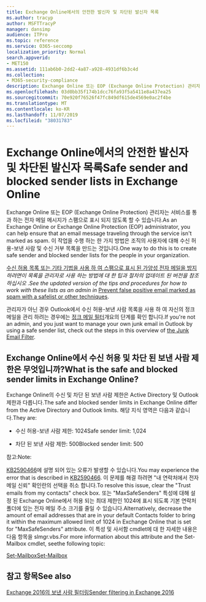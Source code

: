 ```yaml
---
title: Exchange Online에서의 안전한 발신자 및 차단된 발신자 목록
ms.author: tracyp
author: MSFTTracyP
manager: dansimp
audience: ITPro
ms.topic: reference
ms.service: O365-seccomp
localization_priority: Normal
search.appverid:
- MET150
ms.assetid: 111ab6b0-2dd2-4a87-a928-4931df6b3c4d
ms.collection:
- M365-security-compliance
description: Exchange Online 또는 EOP (Exchange Online Protection) 관리자는 서비스를 통과 하는 전자 메일 메시지가 스팸으로 표시 되지 않도록 할 수 있습니다. 이 작업을 수행 하는 한 가지 방법은 조직의 사용자에 대해 수신 허용-보낸 사람 및 수신 거부 목록을 만드는 것입니다.
ms.openlocfilehash: 03d0bb35f174b1dcc76fa93f5a5411e8a437ea25
ms.sourcegitcommit: 70e920f76526f47fc849df615de4569e0ac2f4be
ms.translationtype: MT
ms.contentlocale: ko-KR
ms.lasthandoff: 11/07/2019
ms.locfileid: "38031783"
---
```

# <a name="safe-sender-and-blocked-sender-lists-in-exchange-online"></a><span data-ttu-id="af280-104">Exchange Online에서의 안전한 발신자 및 차단된 발신자 목록</span><span class="sxs-lookup"><span data-stu-id="af280-104">Safe sender and blocked sender lists in Exchange Online</span></span>

<span data-ttu-id="af280-105">Exchange Online 또는 EOP (Exchange Online Protection) 관리자는 서비스를 통과 하는 전자 메일 메시지가 스팸으로 표시 되지 않도록 할 수 있습니다.</span><span class="sxs-lookup"><span data-stu-id="af280-105">As an Exchange Online or Exchange Online Protection (EOP) administrator, you can help ensure that an email message traveling through the service isn't marked as spam.</span></span> <span data-ttu-id="af280-106">이 작업을 수행 하는 한 가지 방법은 조직의 사용자에 대해 수신 허용-보낸 사람 및 수신 거부 목록을 만드는 것입니다.</span><span class="sxs-lookup"><span data-stu-id="af280-106">One way to do this is to create safe sender and blocked sender lists for the people in your organization.</span></span> 
  
 <span data-ttu-id="af280-107">[수신 허용 목록 또는 기타 기법을 사용 하 여 스팸으로 표시 된 가양성 전자 메일을 방지](https://go.microsoft.com/fwlink/p/?LinkID=534224) *하려면이 목록을 관리자로 사용 하는 방법에 대 한 팁과 절차의 업데이트 된 버전을 참조 하십시오* .</span><span class="sxs-lookup"><span data-stu-id="af280-107">*See the updated version of the tips and procedures for how to work with these lists as an admin in* [Prevent false positive email marked as spam with a safelist or other techniques](https://go.microsoft.com/fwlink/p/?LinkID=534224).</span></span> 
  
<span data-ttu-id="af280-108">관리자가 아닌 경우 Outlook에서 수신 허용-보낸 사람 목록을 사용 하 여 자신의 정크 메일을 관리 하려는 경우에는 [정크 메일 필터](https://go.microsoft.com/fwlink/?LinkId=817222)개요의 단계를 확인 합니다.</span><span class="sxs-lookup"><span data-stu-id="af280-108">If you're not an admin, and you just want to manage your own junk email in Outlook by using a safe sender list, check out the steps in this overview of [the Junk Email Filter](https://go.microsoft.com/fwlink/?LinkId=817222).</span></span> 
  
## <a name="what-is-the-safe-and-blocked-sender-limits-in-exchange-online"></a><span data-ttu-id="af280-109">Exchange Online에서 수신 허용 및 차단 된 보낸 사람 제한은 무엇입니까?</span><span class="sxs-lookup"><span data-stu-id="af280-109">What is the safe and blocked sender limits in Exchange Online?</span></span>

<span data-ttu-id="af280-110">Exchange Online의 수신 및 차단 된 보낸 사람 제한은 Active Directory 및 Outlook 제한과 다릅니다.</span><span class="sxs-lookup"><span data-stu-id="af280-110">The safe and blocked sender limits in Exchange Online differ from the Active Directory and Outlook limits.</span></span> <span data-ttu-id="af280-111">해당 지식 영역은 다음과 같습니다.</span><span class="sxs-lookup"><span data-stu-id="af280-111">They are:</span></span>
  
- <span data-ttu-id="af280-112">수신 허용-보낸 사람 제한: 1024</span><span class="sxs-lookup"><span data-stu-id="af280-112">Safe sender limit: 1,024</span></span>
    
- <span data-ttu-id="af280-113">차단 된 보낸 사람 제한: 500</span><span class="sxs-lookup"><span data-stu-id="af280-113">Blocked sender limit: 500</span></span>
    
<span data-ttu-id="af280-114">참고:</span><span class="sxs-lookup"><span data-stu-id="af280-114">Note:</span></span>
  
<span data-ttu-id="af280-115">[KB2590466](https://support.microsoft.com/help/2590466/you-receive-the-error-junk-e-mail-validation-error-in-outlook-web-app)에 설명 되어 있는 오류가 발생할 수 있습니다.</span><span class="sxs-lookup"><span data-stu-id="af280-115">You may experience the error that is described in [KB2590466](https://support.microsoft.com/help/2590466/you-receive-the-error-junk-e-mail-validation-error-in-outlook-web-app).</span></span> <span data-ttu-id="af280-116">이 문제를 해결 하려면 "내 연락처에서 전자 메일 신뢰" 확인란의 선택을 취소 합니다.</span><span class="sxs-lookup"><span data-stu-id="af280-116">To resolve this issue, clear the "Trust emails from my contacts" check box.</span></span> <span data-ttu-id="af280-117">또는 "MaxSafeSenders" 특성에 대해 설정 된 Exchange Online에서 허용 되는 최대 제한인 1024에 표시 되도록 기본 연락처 폴더에 있는 전자 메일 주소 크기를 줄일 수 있습니다.</span><span class="sxs-lookup"><span data-stu-id="af280-117">Alternatively, decrease the amount of email addresses that are in your default Contacts folder to bring it within the maximum allowed limit of 1024 in Exchange Online that is set for "MaxSafeSenders" attribute.</span></span> <span data-ttu-id="af280-118">이 특성 및 사서함 cmdlet에 대 한 자세한 내용은 다음 항목을 slmgr.vbs.</span><span class="sxs-lookup"><span data-stu-id="af280-118">For more information about this attribute and the Set-Mailbox cmdlet, seethe following topic:</span></span>
  
[<span data-ttu-id="af280-119">Set-Mailbox</span><span class="sxs-lookup"><span data-stu-id="af280-119">Set-Mailbox</span></span>](https://docs.microsoft.com/powershell/module/exchange/mailboxes/Set-Mailbox)
  
## <a name="see-also"></a><span data-ttu-id="af280-120">참고 항목</span><span class="sxs-lookup"><span data-stu-id="af280-120">See also</span></span>

[<span data-ttu-id="af280-121">Exchange 2016의 보낸 사람 필터링</span><span class="sxs-lookup"><span data-stu-id="af280-121">Sender filtering in Exchange 2016</span></span>](https://technet.microsoft.com/library/b833f864-ff10-46a0-a653-28fb9ba30896.aspx)

